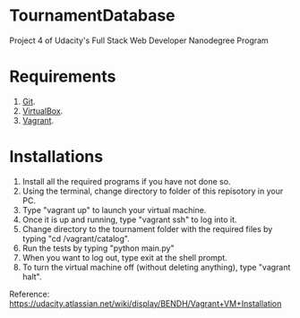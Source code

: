 # TournamentDatabase
Project 4 of Udacity's Full Stack Web Developer Nanodegree Program

# Requirements
1) [Git](http://git-scm.com/downloads).  
2) [VirtualBox](https://www.virtualbox.org/wiki/Downloads).  
3) [Vagrant](https://www.vagrantup.com/downloads.html).

# Installations
1) Install all the required programs if you have not done so.  
2) Using the terminal, change directory to folder of this repisotory in your PC.  
3) Type "vagrant up" to launch your virtual machine.  
4) Once it is up and running, type "vagrant ssh" to log into it.  
5) Change directory to the tournament folder with the required files by typing "cd /vagrant/catalog".  
6) Run the tests by typing "python main.py"  
7) When you want to log out, type exit at the shell prompt. 
8) To turn the virtual machine off (without deleting anything), type "vagrant halt".   
  
Reference: https://udacity.atlassian.net/wiki/display/BENDH/Vagrant+VM+Installation
